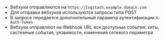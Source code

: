 * Вебхуки отправляются на `https://logstash.example.domain.com`
* Для отправки вебхуков используются запросы типа POST
* В запросе передается дополнительный параметр аутентификации `X-Auth-Token`
* Вебхуки отправляют на Webhook URL все доступные события: хиты, системные события, уязвимости, изменения сетевого периметра